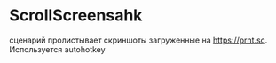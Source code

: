 # ScrollScreensahk
сценарий пролистывает скриншоты загруженные на https://prnt.sc. Используется autohotkey
